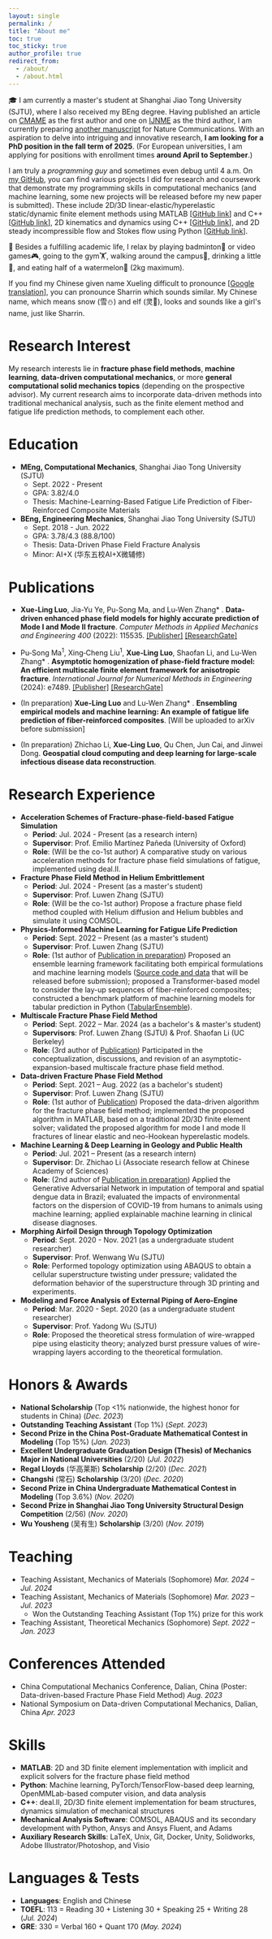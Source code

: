 ```yaml
---
layout: single
permalink: /
title: "About me"
toc: true
toc_sticky: true
author_profile: true
redirect_from: 
  - /about/
  - /about.html
---
```


🎓 I am currently a master's student at Shanghai Jiao Tong University (SJTU), where I also received my BEng degree. Having published an article on [CMAME](#pub-2022-data-driven) as the first author and one on [IJNME](#pub-2024-multiscale) as the third author, I am currently preparing [another manuscript](#pub-2024-piml) for Nature Communications. With an aspiration to delve into intriguing and innovative research, **I am looking for a PhD position in the fall term of 2025**. (For European universities, I am applying for positions with enrollment times **around April to September**.)

I am truly a *programming guy* and sometimes even debug until 4 a.m. On [my GitHub](https://github.com/LuoXueling), you can find various projects I did for research and coursework that demonstrate my programming skills in computational mechanics (and machine learning, some new projects will be released before my new paper is submitted). These include 2D/3D linear-elastic/hyperelastic static/dynamic finite element methods using MATLAB [[GitHub link](https://github.com/LuoXueling/FiniteElementMethodAndQuasicontinuumFracture)] and C++ [[GitHub link](https://github.com/LuoXueling/FiniteElementMethodForBeamAndTrussStructures)], 2D kinematics and dynamics using C++ [[GitHub link](https://github.com/LuoXueling/ComputationalKinematicsDynamicsOfMechanicalSystems)], and 2D steady incompressible flow and Stokes flow using Python [[GitHub link](https://github.com/LuoXueling/ComputationalFluidMechanicsSimpleExamples)]. 


🔫 Besides a fulfilling academic life, I relax by playing badminton🏸 or video games🎮, going to the gym🏋️, walking around the campus🚶, drinking a little🍺, and eating half of a watermelon🍉 (2kg maximum).

If you find my Chinese given name Xueling difficult to pronounce [[Google translation](https://translate.google.com/?sl=auto&tl=en&text=%E9%9B%AA%E7%81%B5&op=translate)], you can pronounce Sharrin which sounds similar. My Chinese name, which means snow (雪⛄) and elf (灵🧚), looks and sounds like a girl's name, just like Sharrin.

# Research Interest

My research interests lie in **fracture phase field methods**, **machine learning**, **data-driven computational mechanics**, or more **general computational solid mechanics topics** (depending on the prospective advisor). My current research aims to incorporate data-driven methods into traditional mechanical analysis, such as the finite element method and fatigue life prediction methods, to complement each other.

# Education

* **MEng, Computational Mechanics**, Shanghai Jiao Tong University (SJTU) 
  * Sept. 2022 - Present
  * GPA: 3.82/4.0
  * Thesis: Machine-Learning-Based Fatigue Life Prediction of Fiber-Reinforced Composite Materials
* **BEng, Engineering Mechanics**, Shanghai Jiao Tong University (SJTU)
  * Sept. 2018 - Jun. 2022
  * GPA: 3.78/4.3 (88.8/100)
  * Thesis: Data-Driven Phase Field Fracture Analysis
  * Minor: AI+X (华东五校AI+X微辅修)

# Publications

<a name="pub-2022-data-driven"></a>
* **Xue-Ling Luo**, Jia-Yu Ye, Pu-Song Ma, and Lu-Wen Zhang* . **Data-driven enhanced phase field models for highly accurate prediction of Mode I and Mode II fracture**. *Computer Methods in Applied Mechanics and Engineering 400* (2022): 115535. [[Publisher]](https://www.sciencedirect.com/science/article/pii/S004578252200531X) [[ResearchGate]](https://www.researchgate.net/publication/363156166_Data-driven_enhanced_phase_field_models_for_highly_accurate_prediction_of_Mode_I_and_Mode_II_fracture)

<a name="pub-2024-multiscale"></a>
* Pu‐Song Ma<sup>1</sup>, Xing‐Cheng Liu<sup>1</sup>, **Xue‐Ling Luo**, Shaofan Li, and Lu‐Wen Zhang* . **Asymptotic homogenization of phase‐field fracture model: An efficient multiscale finite element framework for anisotropic fracture**. *International Journal for Numerical Methods in Engineering* (2024): e7489. [[Publisher]](https://onlinelibrary.wiley.com/doi/abs/10.1002/nme.7489) [[ResearchGate]](https://www.researchgate.net/publication/379517633_Asymptotic_homogenization_of_phase-field_fracture_model_An_efficient_multiscale_finite_element_framework_for_anisotropic_fracture)

<a name="pub-2024-piml"></a>
* (In preparation) **Xue-Ling Luo** and Lu-Wen Zhang* . **Ensembling empirical models and machine learning: An example of fatigue life prediction of fiber-reinforced composites**. [Will be uploaded to arXiv before submission]

<a name="pub-2024-gan"></a>
* (In preparation) Zhichao Li, **Xue-Ling Luo**, Qu Chen, Jun Cai, and Jinwei Dong. **Geospatial cloud computing and deep learning for large-scale infectious disease data reconstruction**. 


# Research Experience

* **Acceleration Schemes of Fracture-phase-field-based Fatigue Simulation**
  * **Period**: Jul. 2024 - Present (as a research intern)
  * **Supervisor**: Prof. Emilio Martínez Pañeda (University of Oxford)
  * **Role**: (Will be the co-1st author) A comparative study on various acceleration methods for fracture phase field simulations of fatigue, implemented using deal.II.
* **Fracture Phase Field Method in Helium Embrittlement**
  * **Period**: Jul. 2024 - Present (as a master's student)
  * **Supervisor**: Prof. Luwen Zhang (SJTU)
  * **Role**: (Will be the co-1st author) Propose a fracture phase field method coupled with Helium diffusion and Helium bubbles and simulate it using COMSOL.
* **Physics-Informed Machine Learning for Fatigue Life Prediction**
  * **Period**: Sept. 2022 – Present (as a master's student)
  * **Supervisor**: Prof. Luwen Zhang (SJTU)
  * **Role**: (1st author of [Publication in preparation](#pub-2024-piml)) Proposed an ensemble learning framework facilitating both empirical formulations and machine learning models ([Source code and data](https://github.com/LuoXueling/ENSEMBLE/tree/publication) that will be released before submission); proposed a Transformer-based model to consider the lay-up sequences of fiber-reinforced composites; constructed a benchmark platform of machine learning models for tabular prediction in Python ([TabularEnsemble](https://github.com/LuoXueling/tabular_ensemble)).
* **Multiscale Fracture Phase Field Method**
  * **Period**: Sept. 2022 – Mar. 2024 (as a bachelor's & master's student)
  * **Supervisors**: Prof. Luwen Zhang (SJTU) & Prof. Shaofan Li (UC Berkeley)
  * **Role**: (3rd author of [Publication](#pub-2024-multiscale)) Participated in the conceptualization, discussions, and revision of an asymptotic-expansion-based multiscale fracture phase field method.
* **Data-driven Fracture Phase Field Method**
  * **Period**: Sept. 2021 – Aug. 2022 (as a bachelor's student)
  * **Supervisor**: Prof. Luwen Zhang (SJTU)
  * **Role**: (1st author of [Publication](#pub-2022-data-driven)) Proposed the data-driven algorithm for the fracture phase field method; implemented the proposed algorithm in MATLAB, based on a traditional 2D/3D finite element solver; validated the proposed algorithm for mode I and mode II fractures of linear elastic and neo-Hookean hyperelastic models.
* **Machine Learning & Deep Learning in Geology and Public Health**
  * **Period**: Jul. 2021 – Present (as a research intern)
  * **Supervisor**: Dr. Zhichao Li (Associate research fellow at Chinese Academy of Sciences)
  * **Role**: (2nd author of [Publication in preparation](#pub-2024-gan)) Applied the Generative Adversarial Network in imputation of temporal and spatial dengue data in Brazil; evaluated the impacts of environmental factors on the dispersion of COVID-19 from humans to animals using machine learning; applied explainable machine learning in clinical disease diagnoses.
* **Morphing Airfoil Design through Topology Optimization**
  * **Period**: Sept. 2020 - Nov. 2021 (as a undergraduate student researcher)
  * **Supervisor**: Prof. Wenwang Wu (SJTU)
  * **Role**: Performed topology optimization using ABAQUS to obtain a cellular superstructure twisting under pressure; validated the deformation behavior of the superstructure through 3D printing and experiments.
* **Modeling and Force Analysis of External Piping of Aero-Engine**
  * **Period**: Mar. 2020 - Sept. 2020 (as a undergraduate student researcher)
  * **Supervisor**: Prof. Yadong Wu (SJTU)
  * **Role**: Proposed the theoretical stress formulation of wire-wrapped pipe using elasticity theory; analyzed burst pressure values of wire-wrapping layers according to the theoretical formulation.

# Honors & Awards

* **National Scholarship** (Top <1% nationwide, the highest honor for students in China) (*Dec. 2023*)
* **Outstanding Teaching Assistant** (Top 1%) (*Sept. 2023*)
* **Second Prize in the China Post-Graduate Mathematical Contest in Modeling** (Top 15%) (*Jan. 2023*)
* **Excellent Undergraduate Graduation Design (Thesis) of Mechanics Major in National Universities** (2/20) (*Jul. 2022*)
* **Regal Lloyds** (华高莱斯) **Scholarship** (2/20) (*Dec. 2021*)
* **Changshi** (常石) **Scholarship** (3/20) (*Dec. 2020*)
* **Second Prize in China Undergraduate Mathematical Contest in Modeling** (Top 3.6%) (*Nov. 2020*)
* **Second Prize in Shanghai Jiao Tong University Structural Design Competition** (2/56) (*Nov. 2020*)
* **Wu Yousheng** (吴有生) **Scholarship** (3/20) (*Nov. 2019*)

# Teaching

* Teaching Assistant, Mechanics of Materials (Sophomore) *Mar. 2024 – Jul. 2024*
* Teaching Assistant, Mechanics of Materials (Sophomore) *Mar. 2023 – Jul. 2023*
  * Won the Outstanding Teaching Assistant (Top 1%) prize for this work
* Teaching Assistant, Theoretical Mechanics (Sophomore) *Sept. 2022 – Jan. 2023*

# Conferences Attended
* China Computational Mechanics Conference, Dalian, China (Poster: Data-driven-based Fracture Phase Field Method)	*Aug. 2023*
* National Symposium on Data-driven Computational Mechanics, Dalian, China	*Apr. 2023*

# Skills

* **MATLAB**: 2D and 3D finite element implementation with implicit and explicit solvers for the fracture phase field method
* **Python**: Machine learning, PyTorch/TensorFlow-based deep learning, OpenMMLab-based computer vision, and data analysis
* **C++**: deal.II, 2D/3D finite element implementation for beam structures, dynamics simulation of mechanical structures
* **Mechanical Analysis Software**: COMSOL, ABAQUS and its secondary development with Python, Ansys and Ansys Fluent, and Adams
* **Auxiliary Research Skills**: LaTeX, Unix, Git, Docker, Unity, Solidworks, Adobe Illustrator/Photoshop, and Visio

# Languages & Tests

* **Languages**: English and Chinese
* **TOEFL**: 113 = Reading 30 + Listening 30 + Speaking 25 + Writing 28 (*Jul. 2024*)
* **GRE**: 330 = Verbal 160 + Quant 170 (*May. 2024*)
